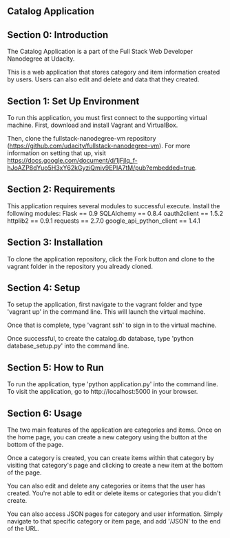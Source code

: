 ## Catalog Application

## Section 0: Introduction

The Catalog Application is a part of the Full Stack Web Developer Nanodegree at Udacity. 

This is a web application that stores category and item information created by users. Users can also edit and delete and data that they created.


## Section 1: Set Up Environment

To run this application, you must first connect to the supporting virtual machine. First, download and install Vagrant and VirtualBox.

Then, clone the fullstack-nanodegree-vm repository (https://github.com/udacity/fullstack-nanodegree-vm). 
For more information on setting that up, visit https://docs.google.com/document/d/1jFjlq_f-hJoAZP8dYuo5H3xY62kGyziQmiv9EPIA7tM/pub?embedded=true.


## Section 2: Requirements

This application requires several modules to successful execute. Install the following modules:
Flask == 0.9
SQLAlchemy == 0.8.4
oauth2client == 1.5.2
httplib2 == 0.9.1
requests == 2.7.0
google_api_python_client == 1.4.1


## Section 3: Installation

To clone the application repository, click the Fork button and clone to the vagrant folder in the repository you already cloned.


## Section 4: Setup

To setup the application, first navigate to the vagrant folder and type 'vagrant up' in the command line. This will launch the virtual machine.

Once that is complete, type 'vagrant ssh' to sign in to the virtual machine.

Once successful, to create the catalog.db database, type 'python database_setup.py' into the command line.


## Section 5: How to Run

To run the application, type 'python application.py' into the command line. To visit the application, go to http://localhost:5000 in your browser.


## Section 6: Usage

The two main features of the application are categories and items. Once on the home page, you can create a new category using the button at the bottom of the page.

Once a category is created, you can create items within that category by visiting that category's page and clicking to create a new item at the bottom of the page.

You can also edit and delete any categories or items that the user has created. You're not able to edit or delete items or categories that you didn't create.

You can also access JSON pages for category and user information. Simply navigate to that specific category or item page, and add '/JSON' to the end of the URL.